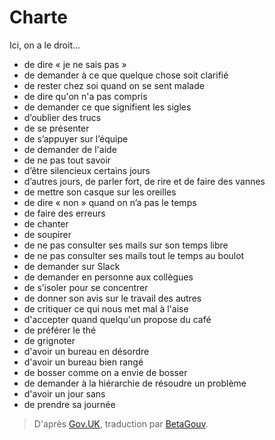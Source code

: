 # Charte

Ici, on a le droit…

- de dire « je ne sais pas »
- de demander à ce que quelque chose soit clarifié
- de rester chez soi quand on se sent malade
- de dire qu'on n'a pas compris
- de demander ce que signifient les sigles
- d’oublier des trucs
- de se présenter
- de s’appuyer sur l’équipe
- de demander de l'aide
- de ne pas tout savoir
- d’être silencieux certains jours
- d’autres jours, de parler fort, de rire et de faire des vannes
- de mettre son casque sur les oreilles
- de dire « non » quand on n’a pas le temps
- de faire des erreurs
- de chanter
- de soupirer
- de ne pas consulter ses mails sur son temps libre
- de ne pas consulter ses mails tout le temps au boulot
- de demander sur Slack
- de demander en personne aux collègues
- de s’isoler pour se concentrer
- de donner son avis sur le travail des autres
- de critiquer ce qui nous met mal à l'aise
- d'accepter quand quelqu'un propose du café
- de préférer le thé
- de grignoter
- d'avoir un bureau en désordre
- d'avoir un bureau bien rangé
- de bosser comme on a envie de bosser
- de demander à la hiérarchie de résoudre un problème
- d'avoir un jour sans
- de prendre sa journée

> D'après [Gov.UK](https://twitter.com/gilest/status/735131901900521472), traduction par [BetaGouv](https://twitter.com/hussardnum/status/735438348215541762).
